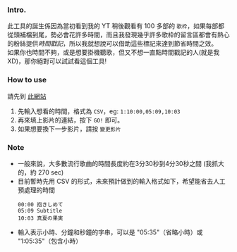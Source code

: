 ### Intro.
此工具的誕生係因為當初看到我的 YT 稍後觀看有 100 多部的 `歌枠`，如果每部都從頭補檔到尾，勢必會花許多時間，而且我發現幾乎許多歌枠的留言區都會有熱心的粉絲提供*時間戳記*，所以我就想說可以借助這些標記來達到節省時間之效。<br/>
如果你也時間不夠，或是想要掛機聽歌，但又不想一直點時間戳記的人(就是我XD)，那你絕對可以試試看這個工具!

### How to use
請先到 [此網站](https://benjamin-yan.github.io/utawakuViewer/)
1. 先輸入想看的時間，格式為 `CSV`，eg: `1:10:00,05:09,10:03`
2. 再來填上影片的連結，按下 `GO!` 即可。
3. 如果想要換下一步影片，請按 `變更影片`

### Note
- 一般來說，大多數流行歌曲的時間長度約在3分30秒到4分30秒之間 (我抓大的，約 270 sec)
- 目前暫時先用 CSV 的形式，未來預計做到的輸入格式如下，希望能省去人工預處理的時間
    ```
    00:00 抱きしめて
    05:09 Subtitle
    10:03 真夏の果実
    ```
- 輸入表示小時、分鐘和秒鐘的字串，可以是 "05:35"（省略小時）或 "1:05:35"（包含小時）

